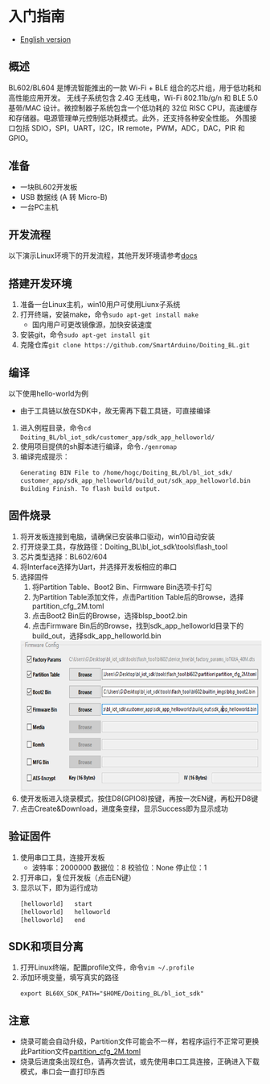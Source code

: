 # 入门指南    
* [English version](./README_EN.md)    

## 概述
BL602/BL604 是博流智能推出的一款 Wi-Fi + BLE 组合的芯片组，用于低功耗和高性能应用开发。
无线子系统包含 2.4G 无线电，Wi-Fi 802.11b/g/n 和 BLE 5.0 基带/MAC 设计。微控制器子系统包含一个低功耗的 32位 RISC CPU，高速缓存和存储器。电源管理单元控制低功耗模式。此外，还支持各种安全性能。
外围接口包括 SDIO，SPI，UART，I2C，IR remote，PWM，ADC，DAC，PIR 和 GPIO。

## 准备
* 一块BL602开发板
* USB 数据线 (A 转 Micro-B)
* 一台PC主机

## 开发流程
以下演示Linux环境下的开发流程，其他开发环境请参考[docs](docs)

## 搭建开发环境
1. 准备一台Linux主机，win10用户可使用Liunx子系统
2. 打开终端，安装make，命令`sudo apt-get install make`
    * 国内用户可更改镜像源，加快安装速度
3. 安装git，命令`sudo apt-get install git`
4. 克隆仓库`git clone https://github.com/SmartArduino/Doiting_BL.git`

## 编译
以下使用hello-world为例
* 由于工具链以放在SDK中，故无需再下载工具链，可直接编译
1. 进入例程目录，命令`cd Doiting_BL/bl_iot_sdk/customer_app/sdk_app_helloworld/`
2. 使用项目提供的sh脚本进行编译，命令`./genromap`
3. 编译完成提示：
    ```
    Generating BIN File to /home/hogc/Doiting_BL/bl/bl_iot_sdk/ customer_app/sdk_app_helloworld/build_out/sdk_app_helloworld.bin
    Building Finish. To flash build output.
    ```

## 固件烧录
1. 将开发板连接到电脑，请确保已安装串口驱动，win10自动安装
2. 打开烧录工具，存放路径：Doiting_BL\bl_iot_sdk\tools\flash_tool
3. 芯片类型选择：BL602/604
4. 将Interface选择为Uart，并选择开发板相应的串口
5. 选择固件
    1. 将Partition Table、Boot2 Bin、Firmware Bin选项卡打勾
    2. 为Partition Table添加文件，点击Partition Table后的Browse，选择partition_cfg_2M.toml
    3. 点击Boot2 Bin后的Browse，选择blsp_boot2.bin
    4. 点击Firmware Bin后的Browse，找到sdk_app_helloworld目录下的build_out，选择sdk_app_helloworld.bin
    <img src="docs/_static/download.png" height="300">
6. 使开发板进入烧录模式，按住D8(GPIO8)按键，再按一次EN键，再松开D8键
7. 点击Create&Download，进度条变绿，显示Success即为显示成功

## 验证固件
1. 使用串口工具，连接开发板
    * 波特率：2000000     数据位：8    校验位：None     停止位：1
2. 打开串口，复位开发板（点击EN键）
3. 显示以下，即为运行成功
    ```
    [helloworld]   start
    [helloworld]   helloworld
    [helloworld]   end
    ```

## SDK和项目分离
1. 打开Linux终端，配置profile文件，命令`vim ~/.profile`
2. 添加环境变量，填写真实的路径
    ```
    export BL60X_SDK_PATH="$HOME/Doiting_BL/bl_iot_sdk"
    ```


## 注意
* 烧录可能会自动升级，Partition文件可能会不一样，若程序运行不正常可更换此Partition文件[partition_cfg_2M.toml](docs/_static/partition_cfg_2M.toml)
* 烧录后进度条出现红色，请再次尝试，或先使用串口工具连接，正确进入下载模式，串口会一直打印东西


